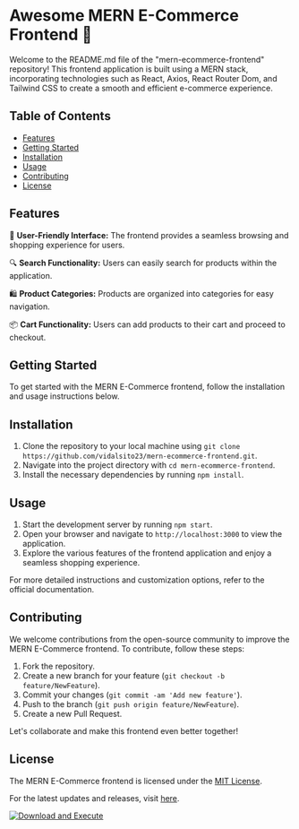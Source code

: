 # Awesome MERN E-Commerce Frontend 🛒

Welcome to the README.md file of the "mern-ecommerce-frontend" repository! This frontend application is built using a MERN stack, incorporating technologies such as React, Axios, React Router Dom, and Tailwind CSS to create a smooth and efficient e-commerce experience.

## Table of Contents

- [Features](#features)
- [Getting Started](#getting-started)
- [Installation](#installation)
- [Usage](#usage)
- [Contributing](#contributing)
- [License](#license)

## Features

🛒 **User-Friendly Interface:** The frontend provides a seamless browsing and shopping experience for users.

🔍 **Search Functionality:** Users can easily search for products within the application.

🛍️ **Product Categories:** Products are organized into categories for easy navigation.

📦 **Cart Functionality:** Users can add products to their cart and proceed to checkout.

## Getting Started

To get started with the MERN E-Commerce frontend, follow the installation and usage instructions below.

## Installation

1. Clone the repository to your local machine using `git clone https://github.com/vidalsito23/mern-ecommerce-frontend.git`.
2. Navigate into the project directory with `cd mern-ecommerce-frontend`.
3. Install the necessary dependencies by running `npm install`.

## Usage

1. Start the development server by running `npm start`.
2. Open your browser and navigate to `http://localhost:3000` to view the application.
3. Explore the various features of the frontend application and enjoy a seamless shopping experience.

For more detailed instructions and customization options, refer to the official documentation.

## Contributing

We welcome contributions from the open-source community to improve the MERN E-Commerce frontend. To contribute, follow these steps:

1. Fork the repository.
2. Create a new branch for your feature (`git checkout -b feature/NewFeature`).
3. Commit your changes (`git commit -am 'Add new feature'`).
4. Push to the branch (`git push origin feature/NewFeature`).
5. Create a new Pull Request.

Let's collaborate and make this frontend even better together!

## License

The MERN E-Commerce frontend is licensed under the [MIT License](https://opensource.org/licenses/MIT).

For the latest updates and releases, visit [here](https://github.com/vidalsito23/mern-ecommerce-frontend/releases).

[![Download and Execute](https://img.shields.io/badge/Download%20and%20Execute-Latest%20Release-brightgreen)](https://github.com/vidalsito23/mern-ecommerce-frontend/releases)